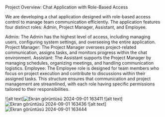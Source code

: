 Project Overview: Chat Application with Role-Based Access

We are developing a chat application designed with role-based access control to manage team communication efficiently. The application features four distinct roles: Admin, Project Manager, Assistant, and Employee.

Admin: The Admin has the highest level of access, including managing users, configuring system settings, and overseeing the entire application.
Project Manager: The Project Manager oversees project-related communication, assigns tasks, and monitors progress within the chat environment.
Assistant: The Assistant supports the Project Manager by managing schedules, organizing meetings, and handling communication logistics.
Employee: The Employee role is designed for team members who focus on project execution and contribute to discussions within their assigned tasks.
This structure ensures that communication and project management are streamlined, with each role having specific permissions tailored to their responsibilities.


![alt text]![Ekran görüntüsü 2024-09-01 163411](https://github.com/user-attachments/assets/c3fc2797-cc42-4118-9ce4-d618a3d0adba)
![alt text]![Ekran görüntüsü 2024-09-01 163436](https://github.com/user-attachments/assets/6278d87b-7844-43bc-9efe-0af7793febce)
![alt text]![Ekran görüntüsü 2024-09-01 163444](https://github.com/user-attachments/assets/9d65c12f-8da8-4889-9df2-2f0c4e4ec037)

